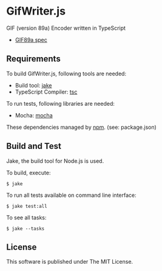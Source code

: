 GifWriter.js
====================

GIF (version 89a) Encoder written in TypeScript

* [GIF89a spec](http://www.w3.org/Graphics/GIF/spec-gif89a.txt)

Requirements
------------------------------

To build GifWriter.js, following tools are needed:

* Build tool: [jake](https://npmjs.org/package/jake)
* TypeScript Compiler: [tsc](http://www.typescriptlang.org/#Download)

To run tests, following libraries are needed:

* Mocha: [mocha](http://visionmedia.github.com/mocha/)

These dependencies managed by [npm](https://npmjs.org/doc/README.html). (see: package.json)

Build and Test
------------------------------

Jake, the build tool for Node.js is used.

To build, execute:

````
$ jake
````

To run all tests available on command line interface:

````
$ jake test:all
````

To see all tasks:

````
$ jake --tasks
````

License
------------------------------

This software is published under The MIT License.
